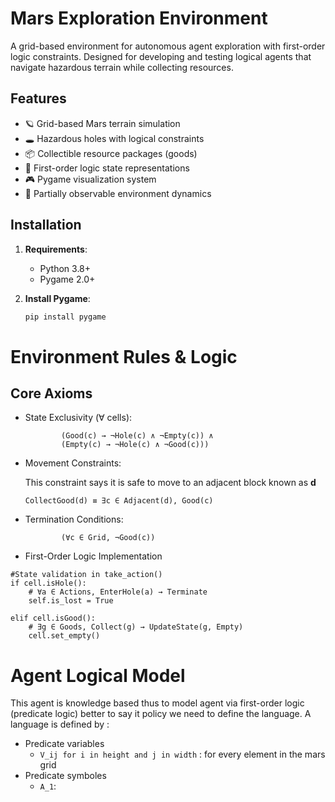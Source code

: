 
# Mars Exploration Environment

A grid-based environment for autonomous agent exploration with first-order logic constraints. Designed for developing and testing logical agents that navigate hazardous terrain while collecting resources.

## Features

- 🪐 Grid-based Mars terrain simulation
- 🕳️ Hazardous holes with logical constraints
- 📦 Collectible resource packages (goods)
- 🧠 First-order logic state representations
- 🎮 Pygame visualization system
- 🔄 Partially observable environment dynamics

## Installation

1. **Requirements**:
   - Python 3.8+
   - Pygame 2.0+

2. **Install Pygame**:
   ```bash
   pip install pygame
   ```
# Environment Rules & Logic
## Core Axioms

- State Exclusivity (∀ cells):

    ``` ∀c ∈ Grid, ((Hole(c) → ¬Good(c) ∧ ¬Empty(c)) ∧
            (Good(c) → ¬Hole(c) ∧ ¬Empty(c)) ∧
            (Empty(c) → ¬Hole(c) ∧ ¬Good(c)))
    ```
- Movement Constraints:

    This constraint says it is safe to move to an adjacent block known as **d**
    ``` SafeMove(d) ≡ ∃c ∈ Adjacent(d), ¬Hole(c)
    CollectGood(d) ≡ ∃c ∈ Adjacent(d), Good(c)
    ```

- Termination Conditions:
    ``` GameOver ≡ ∃c ∈ Grid, (AtAgent(c) ∧ Hole(c)) ∨
            (∀c ∈ Grid, ¬Good(c))
    ```

- First-Order Logic Implementation
```
#State validation in take_action()
if cell.isHole():
    # ∀a ∈ Actions, EnterHole(a) → Terminate
    self.is_lost = True

elif cell.isGood():
    # ∃g ∈ Goods, Collect(g) → UpdateState(g, Empty)
    cell.set_empty()
```

# Agent Logical Model
This agent is knowledge based thus to model agent via first-order logic (predicate logic) better to say it policy we need to define the language.
A language is defined by :
- Predicate variables 
    - ``` V_ij for i in height and j in width ``` : for every element in the mars grid
- Predicate symboles 
    - ``` A_1 ```: